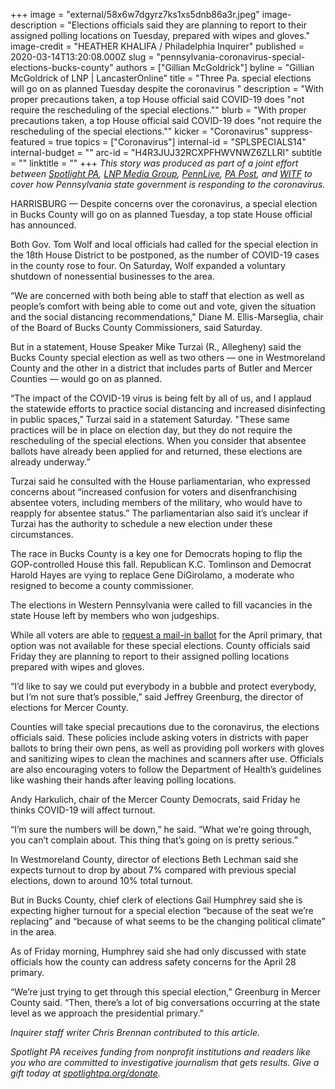 +++
image = "external/58x6w7dgyrz7ks1xs5dnb86a3r.jpeg"
image-description = "Elections officials said they are planning to report to their assigned polling locations on Tuesday, prepared with wipes and gloves."
image-credit = "HEATHER KHALIFA / Philadelphia Inquirer"
published = 2020-03-14T13:20:08.000Z
slug = "pennsylvania-coronavirus-special-elections-bucks-county"
authors = ["Gillian McGoldrick"]
byline = "Gillian McGoldrick of LNP | LancasterOnline"
title = "Three Pa. special elections will go on as planned Tuesday despite the coronavirus "
description = "With proper precautions taken, a top House official said COVID-19 does \"not require the rescheduling of the special elections.\""
blurb = "With proper precautions taken, a top House official said COVID-19 does \"not require the rescheduling of the special elections.\""
kicker = "Coronavirus"
suppress-featured = true
topics = ["Coronavirus"]
internal-id = "SPLSPECIALS14"
internal-budget = ""
arc-id = "H4R3JUJ32RCXPFHWVNWZ6ZLLRI"
subtitle = ""
linktitle = ""
+++
*This story was produced as part of a joint effort between [Spotlight PA](https://lesspage.com/), [LNP Media Group](https://lancasteronline.com/), [PennLive](https://www.pennlive.com/), [PA Post](https://papost.org/), and [WITF](https://www.witf.org/) to cover how Pennsylvania state government is responding to the coronavirus.*

HARRISBURG — Despite concerns over the coronavirus, a special election in Bucks County will go on as planned Tuesday, a top state House official has announced.

Both Gov. Tom Wolf and local officials had called for the special election in the 18th House District to be postponed, as the number of COVID-19 cases in the county rose to four. On Saturday, Wolf expanded a voluntary shutdown of nonessential businesses to the area.

“We are concerned with both being able to staff that election as well as people’s comfort with being able to come out and vote, given the situation and the social distancing recommendations," Diane M. Ellis-Marseglia, chair of the Board of Bucks County Commissioners, said Saturday.

But in a statement, House Speaker Mike Turzai (R., Allegheny) said the Bucks County special election as well as two others — one in Westmoreland County and the other in a district that includes parts of Butler and Mercer Counties — would go on as planned.

“The impact of the COVID-19 virus is being felt by all of us, and I applaud the statewide efforts to practice social distancing and increased disinfecting in public spaces,” Turzai said in a statement Saturday. "These same practices will be in place on election day, but they do not require the rescheduling of the special elections. When you consider that absentee ballots have already been applied for and returned, these elections are already underway.”

Turzai said he consulted with the House parliamentarian, who expressed concerns about “increased confusion for voters and disenfranchising absentee voters, including members of the military, who would have to reapply for absentee status.” The parliamentarian also said it’s unclear if Turzai has the authority to schedule a new election under these circumstances.

The race in Bucks County is a key one for Democrats hoping to flip the GOP-controlled House this fall. Republican K.C. Tomlinson and Democrat Harold Hayes are vying to replace Gene DiGirolamo, a moderate who resigned to become a county commissioner.

The elections in Western Pennsylvania were called to fill vacancies in the state House left by members who won judgeships.

While all voters are able to [request a mail-in ballot](https://www.votespa.com/Voting-in-PA/Pages/Mail-and-Absentee-Ballot.aspx) for the April primary, that option was not available for these special elections. County officials said Friday they are planning to report to their assigned polling locations prepared with wipes and gloves.

“I’d like to say we could put everybody in a bubble and protect everybody, but I’m not sure that’s possible,” said Jeffrey Greenburg, the director of elections for Mercer County.

Counties will take special precautions due to the coronavirus, the elections officials said. These policies include asking voters in districts with paper ballots to bring their own pens, as well as providing poll workers with gloves and sanitizing wipes to clean the machines and scanners after use. Officials are also encouraging voters to follow the Department of Health’s guidelines like washing their hands after leaving polling locations.

Andy Harkulich, chair of the Mercer County Democrats, said Friday he thinks COVID-19 will affect turnout.

“I’m sure the numbers will be down,” he said. “What we’re going through, you can’t complain about. This thing that’s going on is pretty serious.”

In Westmoreland County, director of elections Beth Lechman said she expects turnout to drop by about 7% compared with previous special elections, down to around 10% total turnout.

But in Bucks County, chief clerk of elections Gail Humphrey said she is expecting higher turnout for a special election “because of the seat we’re replacing” and “because of what seems to be the changing political climate” in the area.

As of Friday morning, Humphrey said she had only discussed with state officials how the county can address safety concerns for the April 28 primary.

“We’re just trying to get through this special election,” Greenburg in Mercer County said. “Then, there’s a lot of big conversations occurring at the state level as we approach the presidential primary.”

*Inquirer staff writer Chris Brennan contributed to this article.*

*Spotlight PA receives funding from nonprofit institutions and readers like you who are committed to investigative journalism that gets results. Give a gift today at [spotlightpa.org/donate](https://lesspage.com/donate).*